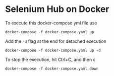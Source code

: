 # Selenium Hub on Docker  
To execute this docker-compose yml file use   
```
docker-compose -f docker-compose.yaml up
``` 
Add the `-d` flag at the end for detached execution  
```
docker-compose -f docker-compose.yaml up -d 
``` 

To stop the execution, hit Ctrl+C, and then c  

```
docker-compose -f docker-compose.yaml down
```
